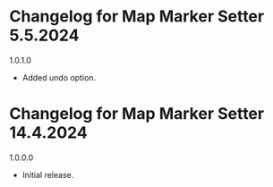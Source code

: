 # Changelog for Map Marker Setter 5.5.2024

1.0.1.0
- Added undo option.

# Changelog for Map Marker Setter 14.4.2024

1.0.0.0
- Initial release.
